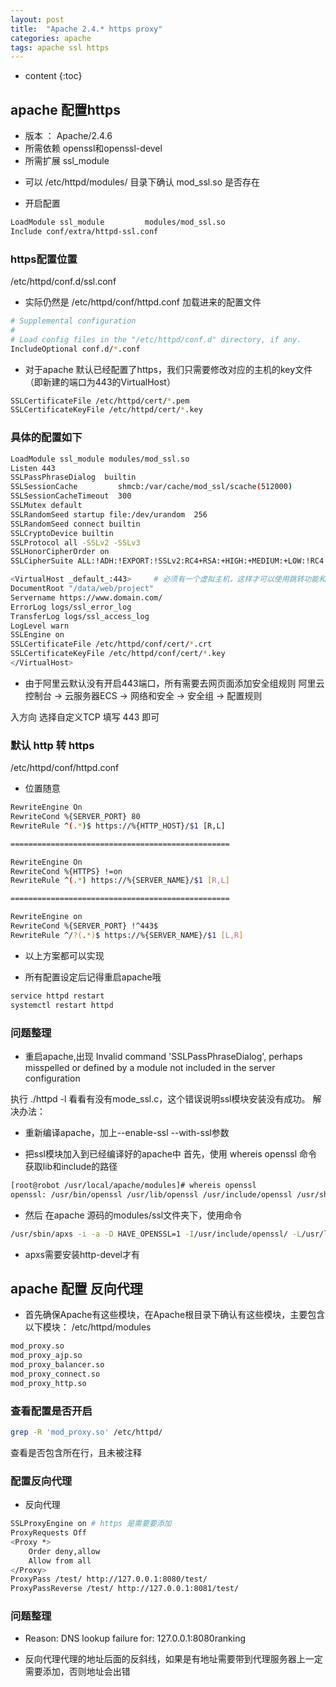 ```yaml
---
layout: post
title:  "Apache 2.4.* https proxy"
categories: apache 
tags: apache ssl https
---
```


* content
{:toc}

## apache 配置https
- 版本 ： Apache/2.4.6
- 所需依赖 openssl和openssl-devel
- 所需扩展 ssl_module
* 可以 /etc/httpd/modules/ 目录下确认 mod_ssl.so 是否存在

* 开启配置
```bash
LoadModule ssl_module         modules/mod_ssl.so
Include conf/extra/httpd-ssl.conf
```




### https配置位置
/etc/httpd/conf.d/ssl.conf

* 实际仍然是 /etc/httpd/conf/httpd.conf 加载进来的配置文件
```bash
# Supplemental configuration
#
# Load config files in the "/etc/httpd/conf.d" directory, if any.
IncludeOptional conf.d/*.conf
```

* 对于apache 默认已经配置了https，我们只需要修改对应的主机的key文件（即新建的端口为443的VirtualHost）
```bash
SSLCertificateFile /etc/httpd/cert/*.pem
SSLCertificateKeyFile /etc/httpd/cert/*.key
```

### 具体的配置如下
```bash
LoadModule ssl_module modules/mod_ssl.so
Listen 443
SSLPassPhraseDialog  builtin
SSLSessionCache         shmcb:/var/cache/mod_ssl/scache(512000)
SSLSessionCacheTimeout  300
SSLMutex default
SSLRandomSeed startup file:/dev/urandom  256
SSLRandomSeed connect builtin
SSLCryptoDevice builtin
SSLProtocol all -SSLv2 -SSLv3
SSLHonorCipherOrder on
SSLCipherSuite ALL:!ADH:!EXPORT:!SSLv2:RC4+RSA:+HIGH:+MEDIUM:+LOW:!RC4:

<VirtualHost _default_:443>     # 必须有一个虚拟主机，这样才可以使用跳转功能和使用443端口访问
DocumentRoot "/data/web/project"
Servername https://www.domain.com/
ErrorLog logs/ssl_error_log
TransferLog logs/ssl_access_log
LogLevel warn
SSLEngine on
SSLCertificateFile /etc/httpd/conf/cert/*.crt
SSLCertificateKeyFile /etc/httpd/conf/cert/*.key
</VirtualHost>
```


* 由于阿里云默认没有开启443端口，所有需要去网页面添加安全组规则
阿里云控制台 -> 云服务器ECS -> 网络和安全 -> 安全组 -> 配置规则

入方向 选择自定义TCP 填写 443 即可


### 默认 http 转 https 
/etc/httpd/conf/httpd.conf
* 位置随意

```bash
RewriteEngine On
RewriteCond %{SERVER_PORT} 80
RewriteRule ^(.*)$ https://%{HTTP_HOST}/$1 [R,L]

=================================================

RewriteEngine On
RewriteCond %{HTTPS} !=on
RewriteRule ^(.*) https://%{SERVER_NAME}/$1 [R,L]

=================================================

RewriteEngine on
RewriteCond %{SERVER_PORT} !^443$
RewriteRule ^/?(.*)$ https://%{SERVER_NAME}/$1 [L,R]
```
* 以上方案都可以实现

* 所有配置设定后记得重启apache哦
```bash
service httpd restart
systemctl restart httpd
```

### 问题整理
* 重启apache,出现 Invalid command 'SSLPassPhraseDialog', perhaps misspelled or defined by a module not included in the server configuration

执行 ./httpd -l 看看有没有mode_ssl.c，这个错误说明ssl模块安装没有成功。
解决办法：

* 重新编译apache，加上--enable-ssl --with-ssl参数

* 把ssl模块加入到已经编译好的apache中
首先，使用 whereis openssl 命令获取lib和include的路径
```bash
[root@robot /usr/local/apache/modules]# whereis openssl
openssl: /usr/bin/openssl /usr/lib/openssl /usr/include/openssl /usr/share/man/man1/openssl.1ssl.gz
```

* 然后 在apache 源码的modules/ssl文件夹下，使用命令
```bash
/usr/sbin/apxs -i -a -D HAVE_OPENSSL=1 -I/usr/include/openssl/ -L/usr/lib/openssl/ -c *.c -lcrypto -lssl -ldl
```
* apxs需要安装http-devel才有


## apache 配置 反向代理
* 首先确保Apache有这些模块，在Apache根目录下确认有这些模块，主要包含以下模块：
/etc/httpd/modules
```bash
mod_proxy.so
mod_proxy_ajp.so
mod_proxy_balancer.so
mod_proxy_connect.so
mod_proxy_http.so
```
### 查看配置是否开启
```bash
grep -R 'mod_proxy.so' /etc/httpd/
```
查看是否包含所在行，且未被注释


### 配置反向代理
* 反向代理
```bash
SSLProxyEngine on # https 是需要要添加
ProxyRequests Off
<Proxy *>
	Order deny,allow
	Allow from all
</Proxy>
ProxyPass /test/ http://127.0.0.1:8080/test/
ProxyPassReverse /test/ http://127.0.0.1:8081/test/
```
### 问题整理
- Reason: DNS lookup failure for: 127.0.0.1:8080ranking
* 反向代理代理的地址后面的反斜线，如果是有地址需要带到代理服务器上一定需要添加，否则地址会出错
